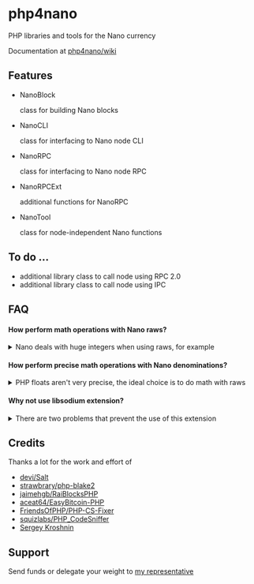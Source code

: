 # php4nano

PHP libraries and tools for the Nano currency

Documentation at [php4nano/wiki](https://github.com/mikerow/php4nano/wiki)

## Features

- NanoBlock

  class for building Nano blocks

- NanoCLI

  class for interfacing to Nano node CLI

- NanoRPC

  class for interfacing to Nano node RPC

- NanoRPCExt

  additional functions for NanoRPC

- NanoTool

  class for node-independent Nano functions
  
## To do ...

- additional library class to call node using RPC 2.0
- additional library class to call node using IPC

## FAQ

#### How perform math operations with Nano raws?

<details><summary>Nano deals with huge integers when using raws, for example</summary>
<p>

<pre>
1 NANO = 1 Mnano = 1,000,000 nano = 10^30 raw
</pre>
Since PHP doesn't support mathematical operations with such huge integers, you need an alternative

[GNU Multiple Precision](https://www.php.net/manual/en/book.gmp.php) (GMP) is a default PHP extension that fits the job

</p>
</details>

#### How perform precise math operations with Nano denominations?

<details><summary>PHP floats aren't very precise, the ideal choice is to do math with raws</summary>
<p>

When the denomination amount reaches deep decimal value, just convert it to raw and then do some math with the proper tool

[GNU Multiple Precision](https://www.php.net/manual/en/book.gmp.php) (GMP) is a default PHP extension that fits the job

</p>
</details>

#### Why not use libsodium extension?

<details><summary>There are two problems that prevent the use of this extension</summary>
<p>

- `sodium_crypto_sign_*` use SHA-2 instead Blake2
- `sodium_crypto_generichash_*` don't allow output smaller than 16 bytes

</p>
</details>

## Credits

Thanks a lot for the work and effort of

- [devi/Salt](https://github.com/devi/Salt)
- [strawbrary/php-blake2](https://github.com/strawbrary/php-blake2)
- [jaimehgb/RaiBlocksPHP](https://github.com/jaimehgb/RaiBlocksPHP)
- [aceat64/EasyBitcoin-PHP](https://github.com/aceat64/EasyBitcoin-PHP)
- [FriendsOfPHP/PHP-CS-Fixer](https://github.com/FriendsOfPHP/PHP-CS-Fixer)
- [squizlabs/PHP_CodeSniffer](https://github.com/squizlabs/PHP_CodeSniffer)
- [Sergey Kroshnin](https://github.com/SergiySW)

## Support

Send funds or delegate your weight to [my representative](https://mynano.ninja/account/mikerow)